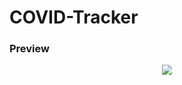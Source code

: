 # COVID-Tracker


### Preview
<p align="center">
  <img src = "https://github.com/getyarley/getyarley-images/blob/master/COVID-Chart_Preview.gif?raw=true"/>
</p>
  
